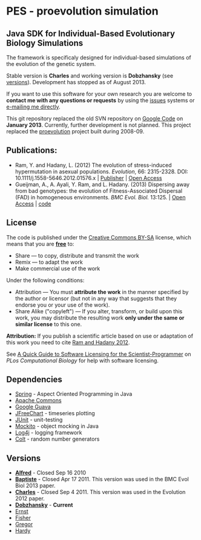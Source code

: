 # PES - proevolution simulation[](#PES_-_proevolution_simulation)

## Java SDK for Individual-Based Evolutionary Biology Simulations[](#Java_SDK_for_Individual-Based_Evolutionary_Biology_Simulations)

The framework is specificaly designed for individual-based simulations
of the evolution of the genetic system.

Stable version is **Charles** and working version is **Dobzhansky** (see
[versions](#versions)). Development has stopped as of August 2013.

If you want to use this software for your own research you are welcome
to **contact me with any questions or requests** by using the [issues](/yoavram/proevolutionsimulation/issues) systems or [e-mailing me directly](/yoavram).

This git repository replaced the old SVN repository on [Google Code](https://code.google.com/p/proevolutionsimulation/) on **January 2013**. Currently, further development is not planned.
This project replaced the
[proevolution](http://code.google.com/p/proevolution/) project built
during 2008-09.

## Publications:[](#Publications:)

-   Ram, Y. and Hadany, L. (2012) The evolution of stress-induced hypermutation in asexual populations.
    *Evolution*, 66: 2315-2328. DOI: 10.1111/j.1558-5646.2012.01576.x | [Publisher](http://doi.wiley.com/10.1111/j.1558-5646.2012.01576.x) | 
[Open Access](http://goo.gl/cj1Te)
-   Gueijman, A., A. Ayali, Y. Ram, and L. Hadany. (2013) Dispersing away from bad genotypes: the evolution of Fitness-Associated Dispersal (FAD) in homogeneous environments. *BMC Evol. Biol.* 13:125. | 
[Open Access](http://www.ncbi.nlm.nih.gov/pubmed/23777293) |
[code](https://code.google.com/p/fagr/)

## License[](#License)

The code is published under the [Creative Commons BY-SA](http://creativecommons.org/licenses/by-sa/3.0/) license, which means that you are **[free](http://en.wikipedia.org/wiki/Gratis_versus_libre)** to:

-   Share — to copy, distribute and transmit the work
-   Remix — to adapt the work
-   Make commercial use of the work

Under the following conditions:

-   Attribution — You must **attribute the work** in the manner
    specified by the author or licensor (but not in any way that
    suggests that they endorse you or your use of the work).
-   Share Alike ("copyleft") — If you alter, transform, or build upon
    this work, you may distribute the resulting work **only under the
    same or similar license** to this one.

**Attribution:** If you publish a scientific article based on use or adaptation of this work you need to cite [Ram and Hadany 2012](http://onlinelibrary.wiley.com/doi/10.1111/j.1558-5646.2012.01576.x/abstract).

See [A Quick Guide to Software Licensing for the Scientist-Programmer](http://www.ploscompbiol.org/article/info:doi%2F10.1371%2Fjournal.pcbi.1002598) on *PLos Computational Biology* for help with software licensing.

## Dependencies[](#Dependencies)

-   [Spring](http://www.springsource.org/) - Aspect Oriented Programming in Java
-   [Apache Commons](http://commons.apache.org/)
-   [Google Guava](http://code.google.com/p/guava-libraries/)
-   [JFreeChart](http://www.jfree.org/jfreechart/) - timeseries plotting
-   [JUnit](http://en.wikipedia.org/wiki/Unit_testing) - unit-testing
-   [Mockito](http://en.wikipedia.org/wiki/Mock_object) - object mocking in Java
-   [Log4j](http://logging.apache.org/log4j/) - logging framework
-   [Colt](http://acs.lbl.gov/software/colt/) - random number generators

## Versions[](#Versions)

-  **[Alfred](http://en.wikipedia.org/wiki/Alfred_Russel_Wallace)** -
    Closed Sep 16 2010
-  **[Baptiste](http://en.wikipedia.org/wiki/Jean-Baptiste_Lamarck)** -
    Closed Apr 17 2011. This version was used in the BMC Evol Biol 2013 paper.
-  **[Charles](http://en.wikipedia.org/wiki/Charles_Darwin)** - Closed
    Sep 4 2011. This version was used in the Evolution 2012 paper.
-  **[Dobzhansky](http://en.wikipedia.org/wiki/Theodosius_Dobzhansky)** - **Current**
-  [Ernst](http://en.wikipedia.org/wiki/Ernst_Haeckel)
-  [Fisher](http://en.wikipedia.org/wiki/Ronald_Fisher)
-  [Gregor](http://en.wikipedia.org/wiki/Gregor_Mendel)
-  [Hardy](http://en.wikipedia.org/wiki/G_H_Hardy)


